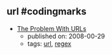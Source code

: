 url #codingmarks 
---
* [The Problem With URLs](https://blog.codinghorror.com/the-problem-with-urls/)
    * published on: 2008-00-29
    * tags: [url](../tags/url.md), [regex](../tags/regex.md)

